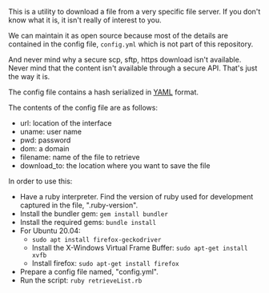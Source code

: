 This is a utility to download a file from a very specific file server.
If you don't know what it is, it isn't really of interest to you.

We can maintain it as open source because most of the details are contained
in the config file, `config.yml` which is not part of this repository.

And never mind why a secure scp, sftp, https download isn't available.
Never mind that the content isn't available through a secure API.
That's just the way it is.

The config file contains a hash serialized in
[YAML](http://yaml.org/spec/1.1/current.html) format.

The contents of the config file are as follows:

- url: location of the interface
- uname: user name
- pwd: password
- dom: a domain
- filename: name of the file to retrieve
- download_to: the location where you want to save the file

In order to use this:

- Have a ruby interpreter.
Find the version of ruby used for development captured in the file, ".ruby-version".
- Install the bundler gem: `gem install bundler`
- Install the required gems: `bundle install`
- For Ubuntu 20.04:
  - `sudo apt install firefox-geckodriver`
  - Install the X-Windows Virtual Frame Buffer: `sudo apt-get install xvfb`
  - Install firefox: `sudo apt-get install firefox`
- Prepare a config file named, "config.yml".
- Run the script: `ruby retrieveList.rb`
